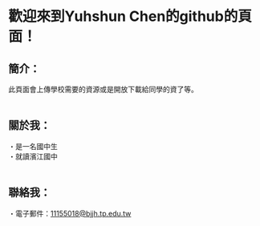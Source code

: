 # 歡迎來到Yuhshun Chen的github的頁面！

## <b>簡介</b>：
此頁面會上傳學校需要的資源或是開放下載給同學的資了等。<br><br>


## <b>關於我</b>：
・是一名國中生<br>
・就讀濱江國中<br><br>


## <b>聯絡我</b>：
・電子郵件：11155018@bjjh.tp.edu.tw
